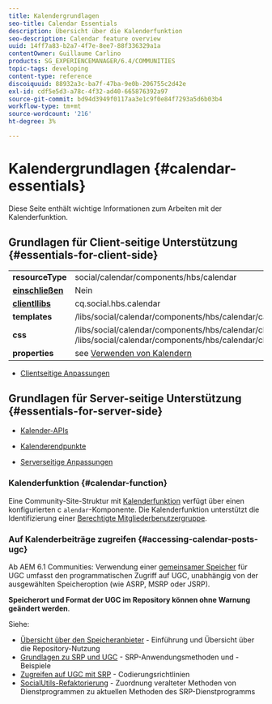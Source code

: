 ```yaml
---
title: Kalendergrundlagen
seo-title: Calendar Essentials
description: Übersicht über die Kalenderfunktion
seo-description: Calendar feature overview
uuid: 14ff7a83-b2a7-4f7e-8ee7-88f336329a1a
contentOwner: Guillaume Carlino
products: SG_EXPERIENCEMANAGER/6.4/COMMUNITIES
topic-tags: developing
content-type: reference
discoiquuid: 88932a3c-ba7f-47ba-9e0b-206755c2d42e
exl-id: cdf5e5d3-a78c-4f32-ad40-665876392a97
source-git-commit: bd94d3949f0117aa3e1c9f0e84f7293a5d6b03b4
workflow-type: tm+mt
source-wordcount: '216'
ht-degree: 3%

---
```


# Kalendergrundlagen {#calendar-essentials}

Diese Seite enthält wichtige Informationen zum Arbeiten mit der Kalenderfunktion.

## Grundlagen für Client-seitige Unterstützung {#essentials-for-client-side}

<table> 
 <tbody>
  <tr>
   <td> <strong>resourceType</strong></td> 
   <td>social/calendar/components/hbs/calendar</td> 
  </tr>
  <tr>
   <td> <a href="scf.md#add-or-include-a-communities-component"><strong>einschließen</strong></a></td> 
   <td>Nein</td> 
  </tr>
  <tr>
   <td> <a href="client-customize.md#clientlibs-for-scf"><strong>clientllibs</strong></a></td> 
   <td>cq.social.hbs.calendar</td> 
  </tr>
  <tr>
   <td> <strong>templates</strong></td> 
   <td>/libs/social/calendar/components/hbs/calendar/calendar.hbs</td> 
   <td> </td> 
  </tr>
  <tr>
   <td> <strong>css</strong></td> 
   <td>/libs/social/calendar/components/hbs/calendar/clientlibs/css/calendar.css<br /> /libs/social/calendar/components/hbs/calendar/clientlibs/css/jqueryui.css</td> 
  </tr>
  <tr>
   <td><strong> properties</strong></td> 
   <td>see <a href="calendar.md">Verwenden von Kalendern</a></td> 
  </tr>
 </tbody>
</table>

* [Clientseitige Anpassungen](client-customize.md)

## Grundlagen für Server-seitige Unterstützung {#essentials-for-server-side}

* [Kalender-APIs](https://helpx.adobe.com/experience-manager/6-4/sites/developing/using/reference-materials/javadoc/com/adobe/cq/social/calendar/client/api/package-summary.html)

* [Kalenderendpunkte](https://helpx.adobe.com/experience-manager/6-4/sites/developing/using/reference-materials/javadoc/com/adobe/cq/social/calendar/client/endpoints/package-summary.html)

* [Serverseitige Anpassungen](server-customize.md)

### Kalenderfunktion {#calendar-function}

Eine Community-Site-Struktur mit [Kalenderfunktion](functions.md#calendar-function) verfügt über einen konfigurierten c `alendar`-Komponente. Die Kalenderfunktion unterstützt die Identifizierung einer [Berechtigte Mitgliederbenutzergruppe](users.md#privileged-members-group).

### Auf Kalenderbeiträge zugreifen {#accessing-calendar-posts-ugc}

Ab AEM 6.1 Communities: Verwendung einer [gemeinsamer Speicher](working-with-srp.md) für UGC umfasst den programmatischen Zugriff auf UGC, unabhängig von der ausgewählten Speicheroption (wie ASRP, MSRP oder JSRP).

**Speicherort und Format der UGC im Repository können ohne Warnung geändert werden**.

Siehe:

* [Übersicht über den Speicheranbieter](srp.md) - Einführung und Übersicht über die Repository-Nutzung
* [Grundlagen zu SRP und UGC](srp-and-ugc.md) - SRP-Anwendungsmethoden und -Beispiele
* [Zugreifen auf UGC mit SRP](accessing-ugc-with-srp.md) - Codierungsrichtlinien
* [SocialUtils-Refaktorierung](socialutils.md) - Zuordnung veralteter Methoden von Dienstprogrammen zu aktuellen Methoden des SRP-Dienstprogramms
